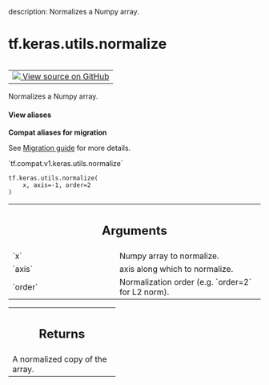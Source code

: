description: Normalizes a Numpy array.

<div itemscope itemtype="http://developers.google.com/ReferenceObject">
<meta itemprop="name" content="tf.keras.utils.normalize" />
<meta itemprop="path" content="Stable" />
</div>

# tf.keras.utils.normalize

<!-- Insert buttons and diff -->

<table class="tfo-notebook-buttons tfo-api nocontent" align="left">
<td>
  <a target="_blank" href="https://github.com/tensorflow/tensorflow/blob/r2.4/tensorflow/python/keras/utils/np_utils.py#L84-L98">
    <img src="https://www.tensorflow.org/images/GitHub-Mark-32px.png" />
    View source on GitHub
  </a>
</td>
</table>



Normalizes a Numpy array.

<section class="expandable">
  <h4 class="showalways">View aliases</h4>
  <p>
<b>Compat aliases for migration</b>
<p>See
<a href="https://www.tensorflow.org/guide/migrate">Migration guide</a> for
more details.</p>
<p>`tf.compat.v1.keras.utils.normalize`</p>
</p>
</section>

<pre class="devsite-click-to-copy prettyprint lang-py tfo-signature-link">
<code>tf.keras.utils.normalize(
    x, axis=-1, order=2
)
</code></pre>



<!-- Placeholder for "Used in" -->


<!-- Tabular view -->
 <table class="responsive fixed orange">
<colgroup><col width="214px"><col></colgroup>
<tr><th colspan="2"><h2 class="add-link">Arguments</h2></th></tr>

<tr>
<td>
`x`
</td>
<td>
Numpy array to normalize.
</td>
</tr><tr>
<td>
`axis`
</td>
<td>
axis along which to normalize.
</td>
</tr><tr>
<td>
`order`
</td>
<td>
Normalization order (e.g. `order=2` for L2 norm).
</td>
</tr>
</table>



<!-- Tabular view -->
 <table class="responsive fixed orange">
<colgroup><col width="214px"><col></colgroup>
<tr><th colspan="2"><h2 class="add-link">Returns</h2></th></tr>
<tr class="alt">
<td colspan="2">
A normalized copy of the array.
</td>
</tr>

</table>

